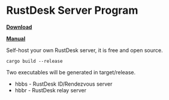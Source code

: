# RustDesk Server Program



[**Download**](https://github.com/rustdesk/rustdesk-server/releases)

[**Manual**](https://rustdesk.com/docs/en/self-host/)  

Self-host your own RustDesk server, it is free and open source.

```
cargo build --release
```

Two executables will be generated in target/release.
  - hbbs - RustDesk ID/Rendezvous server
  - hbbr - RustDesk relay server
